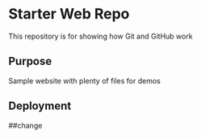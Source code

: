# Starter Web Repo

This repository is for showing how Git and GitHub work

## Purpose

Sample website with plenty of files for demos

## Deployment


##change